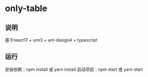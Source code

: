 # only-table
## 说明

基于react17 + umi3 + ant-design4 + typescript

## 运行

安装依赖：npm install 或 yarn install
启动项目：npm start 或 yarn start 

